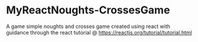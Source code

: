 # MyReactNoughts-CrossesGame
A game simple noughts and crosses game created using react with guidance through the react tutorial @ https://reactjs.org/tutorial/tutorial.html 
